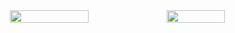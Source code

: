<div align="center">
  <div style="display: flex; align-items: flex-start;">
  <!--STAT-START-->
    <img width="50%" src="https://github-readme-stats-gilt-sigma.vercel.app/api?username={{username}}&show_icons=true&theme=dracula&count_private=true&hide_title=true&include_all_commits=true"/>
  <!--STAT-END-->
  <!--TOP-START-->
    <img width="43%" src="https://github-readme-stats-gilt-sigma.vercel.app/api/top-langs/?username={{username}}&theme=dracula&langs_count=8&layout=compact&hide_title=true" />
  <!--TOP-END-->
  </div>
</div>